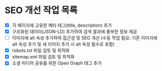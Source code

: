 
# SEO 개선 작업 목록

- [x] 각 페이지에 고유한 메타 태그(title, description) 추가
- [x] 구조화된 데이터(JSON-LD) 추가하여 검색 결과에 풍부한 정보 제공
- [ ] 이미지에 alt 속성 추가하여 접근성 및 SEO 개선 (수동 작업 필요: 기존 이미지에 alt 속성 추가 및 새 이미지 추가 시 alt 속성 필수로 포함)
- [x] robots.txt 파일 검토 및 최적화
- [x] sitemap.xml 파일 검토 및 최적화
- [x] 소셜 미디어 공유를 위한 Open Graph 태그 추가
